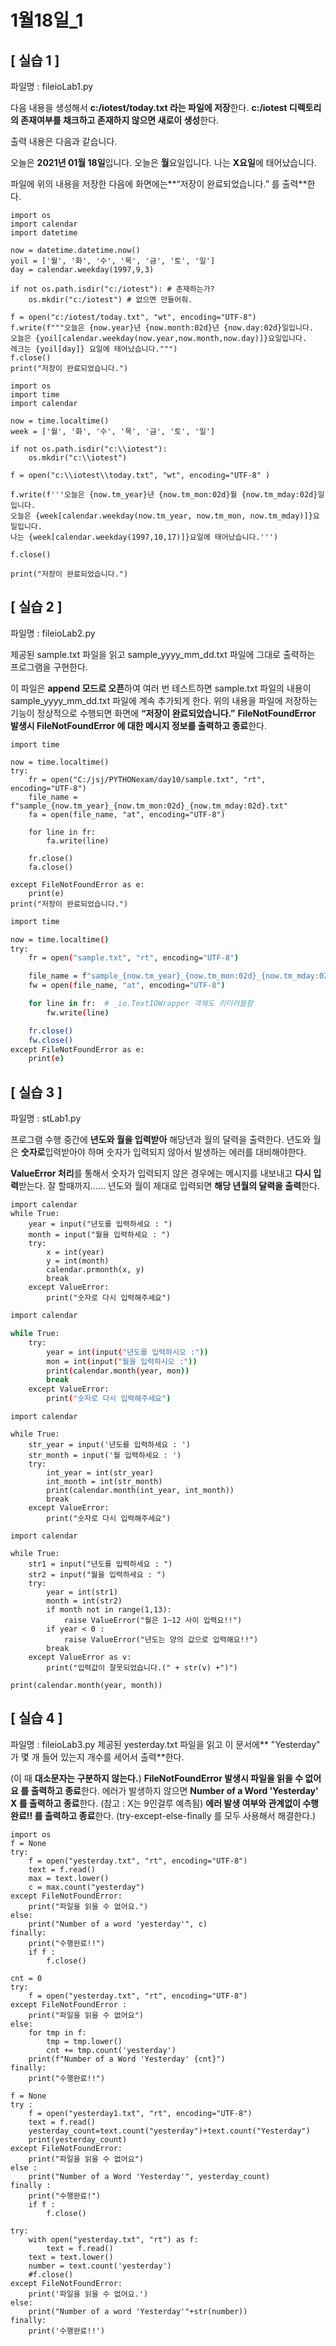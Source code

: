 # 1월18일_1

## [ 실습 1 ]

파일명 : fileioLab1.py

다음 내용을 생성해서 **c:/iotest/today.txt 라는 파일에 저장**한다.
**c:/iotest 디렉토리의 존재여부를 채크하고 존재하지 않으면 새로이 생성**한다.

출력 내용은 다음과 같습니다. 

오늘은 **2021년 01월 18일**입니다.
오늘은 **월**요일입니다.
나는 **X요일**에 태어났습니다.

파일에 위의 내용을 저장한 다음에 화면에는**“저장이 완료되었습니다.” 를 출력**한다.



```shell
import os
import calendar
import datetime

now = datetime.datetime.now()
yoil = ['월', '화', '수', '목', '금', '토', '일']
day = calendar.weekday(1997,9,3)

if not os.path.isdir("c:/iotest"): # 존재하는가?
    os.mkdir("c:/iotest") # 없으면 만들어줘.

f = open("c:/iotest/today.txt", "wt", encoding="UTF-8")
f.write(f"""오늘은 {now.year}년 {now.month:02d}년 {now.day:02d}일입니다.
오늘은 {yoil[calendar.weekday(now.year,now.month,now.day)]}요일입니다.
레크는 {yoil[day]} 요일에 태어났습니다.""")
f.close()
print("저장이 완료되었습니다.")
```

```shell
import os
import time
import calendar

now = time.localtime()
week = ['월', '화', '수', '목', '금', '토', '일']

if not os.path.isdir("c:\\iotest"):
    os.mkdir("c:\\iotest")

f = open("c:\\iotest\\today.txt", "wt", encoding="UTF-8" )

f.write(f'''오늘은 {now.tm_year}년 {now.tm_mon:02d}월 {now.tm_mday:02d}일입니다.
오늘은 {week[calendar.weekday(now.tm_year, now.tm_mon, now.tm_mday)]}요일입니다.
나는 {week[calendar.weekday(1997,10,17)]}요일에 태어났습니다.''')

f.close()

print("저장이 완료되었습니다.")
```



## [ 실습 2 ]

파일명 : fileioLab2.py

제공된 sample.txt 파일을 읽고 sample_yyyy_mm_dd.txt 파일에 그대로 출력하는 프로그램을 구현한다. 

이 파일은 **append 모드로 오픈**하여 여러 번 테스트하면 sample.txt 파일의 내용이 sample_yyyy_mm_dd.txt 파일에 계속 추가되게 한다.
위의 내용을 파일에 저장하는 기능이 정상적으로 수행되면 화면에 **“저장이 완료되었습니다.”**
**FileNotFoundError 발생시 FileNotFoundError 에 대한 메시지 정보를 출력하고 종료**한다.



```shell
import time

now = time.localtime()
try:
    fr = open("C:/jsj/PYTHONexam/day10/sample.txt", "rt", encoding="UTF-8")
    file_name = f"sample_{now.tm_year}_{now.tm_mon:02d}_{now.tm_mday:02d}.txt"
    fa = open(file_name, "at", encoding="UTF-8")

    for line in fr:
        fa.write(line)

    fr.close()
    fa.close()

except FileNotFoundError as e:
    print(e)
print("저장이 완료되었습니다.")
```

```sh
import time

now = time.localtime()
try:
    fr = open("sample.txt", "rt", encoding="UTF-8")

    file_name = f"sample_{now.tm_year}_{now.tm_mon:02d}_{now.tm_mday:02d}.txt"
    fw = open(file_name, "at", encoding="UTF-8")

    for line in fr:  # _io.TextIOWrapper 객체도 리터러블함
        fw.write(line)

    fr.close()
    fw.close()
except FileNotFoundError as e:
    print(e)
```



## [ 실습 3 ]

파일명 : stLab1.py

프로그램 수행 중간에 **년도와 월을 입력받아** 해당년과 월의 달력을 출력한다.
년도와 월은 **숫자로**입력받아야 하며 숫자가 입력되지 않아서 발생하는 에러를 대비해야한다. 

**ValueError 처리**를 통해서 숫자가 입력되지 않은 경우에는 메시지를 내보내고 **다시 입력**받는다. 잘 할때까지……
년도와 월이 제대로 입력되면 **해당 년월의 달력을 출력**한다.

```shell
import calendar
while True:
    year = input("년도를 입력하세요 : ")
    month = input("월을 입력하세요 : ")
    try:
        x = int(year)
        y = int(month)
        calendar.prmonth(x, y)
        break
    except ValueError:
        print("숫자로 다시 입력해주세요")
```

```sh
import calendar

while True:
    try:
        year = int(input("년도를 입력하시오 :"))
        mon = int(input("월을 입력하시오 :"))
        print(calendar.month(year, mon))
        break
    except ValueError:
        print("숫자로 다시 입력해주세요")
```

```shell
import calendar

while True:
    str_year = input('년도를 입력하세요 : ')
    str_month = input('월 입력하세요 : ')
    try:
        int_year = int(str_year)
        int_month = int(str_month)
        print(calendar.month(int_year, int_month))
        break
    except ValueError:
        print("숫자로 다시 입력해주세요")
```

```shell
import calendar

while True:
    str1 = input("년도를 입력하세요 : ")
    str2 = input("월을 입력하세요 : ")
    try:
        year = int(str1)
        month = int(str2)
        if month not in range(1,13):
            raise ValueError("월은 1~12 사이 입력요!!")
        if year < 0 :
            raise ValueError("년도는 양의 값으로 입력해요!!")
        break
    except ValueError as v:
        print("입력값이 잘못되었습니다.(" + str(v) +")")

print(calendar.month(year, month))
```



## [ 실습 4 ]

파일명 : fileioLab3.py
제공된 yesterday.txt 파일을 읽고 이 문서에** "Yesterday" 가 몇 개 들어 있는지 개수를 세어서 출력**한다. 

(이 때 **대소문자는 구분하지 않는다.**)
**FileNotFoundError 발생시 파일을 읽을 수 없어요 를 출력하고 종료**한다.
에러가 발생하지 않으면 **Number of a Word 'Yesterday' X 를 출력하고 종료**한다.
(참고 : X는 9인걸루 예측됨)
**에러 발생 여부와 관계없이 수행완료!! 를 출력하고 종료**한다.
(try-except-else-finally 를 모두 사용해서 해결한다.)



```shell
import os
f = None
try:
    f = open("yesterday.txt", "rt", encoding="UTF-8")
    text = f.read()
    max = text.lower()
    c = max.count("yesterday")
except FileNotFoundError:
    print("파일을 읽을 수 없어요.")
else:
    print("Number of a word 'yesterday'", c)
finally:
    print("수행완료!!")
    if f :
        f.close()
```

```shell
cnt = 0
try:
    f = open("yesterday.txt", "rt", encoding="UTF-8")
except FileNotFoundError :
    print("파일을 읽을 수 없어요")
else:
    for tmp in f:
        tmp = tmp.lower()
        cnt += tmp.count('yesterday')
    print(f"Number of a Word 'Yesterday' {cnt}")
finally:
    print("수행완료!!")
```

```shell
f = None
try :
    f = open("yesterday1.txt", "rt", encoding="UTF-8")
    text = f.read()
    yesterday_count=text.count("yesterday")+text.count("Yesterday")
    print(yesterday_count)
except FileNotFoundError:
    print("파일을 읽을 수 없어요")
else :
    print("Number of a Word 'Yesterday'", yesterday_count)
finally :
    print("수행완료!")
    if f :
        f.close()
```

```shell
try:
    with open("yesterday.txt", "rt") as f:
        text = f.read()
    text = text.lower()
    number = text.count('yesterday')
    #f.close()
except FileNotFoundError:
    print('파일을 읽을 수 없어요.')
else:
    print("Number of a word 'Yesterday'"+str(number))
finally:
    print('수행완료!!')
```